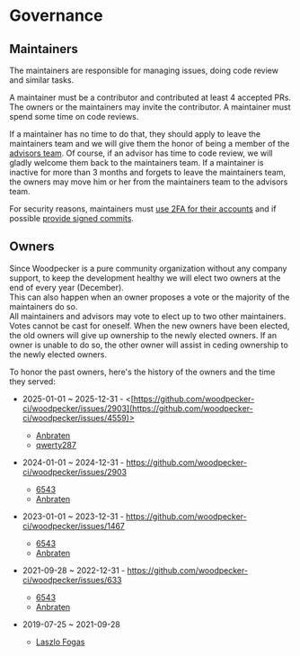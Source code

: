 # Governance

## Maintainers

The maintainers are responsible for managing issues, doing code review and similar tasks.

A maintainer must be a contributor and contributed at least 4 accepted PRs.
The owners or the maintainers may invite the contributor.
A maintainer must spend some time on code reviews.

If a maintainer has no time to do that, they should apply to leave the maintainers team and we will give them the honor of being a member of the
[advisors team](https://github.com/orgs/woodpecker-ci/teams/advisors/members).
Of course, if an advisor has time to code review, we will gladly welcome them back to the maintainers team.
If a maintainer is inactive for more than 3 months and forgets to leave the maintainers team, the owners may move him or her from the maintainers team to the advisors team.

For security reasons, maintainers must [use 2FA for their accounts](https://docs.github.com/en/authentication/securing-your-account-with-two-factor-authentication-2fa) and if possible [provide signed commits](https://docs.github.com/en/authentication/managing-commit-signature-verification).

## Owners

Since Woodpecker is a pure community organization without any company support, to keep the development healthy we will elect two owners at the end of every year (December).\
This can also happen when an owner proposes a vote or the majority of the maintainers do so.\
All maintainers and advisors may vote to elect up to two other maintainers. Votes cannot be cast for oneself.
When the new owners have been elected, the old owners will give up ownership to the newly elected owners.
If an owner is unable to do so, the other owner will assist in ceding ownership to the newly elected owners.

To honor the past owners, here's the history of the owners and the time they served:

- 2025-01-01 ~ 2025-12-31 - <[https://github.com/woodpecker-ci/woodpecker/issues/2903](https://github.com/woodpecker-ci/woodpecker/issues/4559)>

  - [Anbraten](https://github.com/anbraten)
  - [qwerty287](https://github.com/qwerty287)

- 2024-01-01 ~ 2024-12-31 - <https://github.com/woodpecker-ci/woodpecker/issues/2903>

  - [6543](https://github.com/6543)
  - [Anbraten](https://github.com/anbraten)

- 2023-01-01 ~ 2023-12-31 - <https://github.com/woodpecker-ci/woodpecker/issues/1467>

  - [6543](https://github.com/6543)
  - [Anbraten](https://github.com/anbraten)

- 2021-09-28 ~ 2022-12-31 - <https://github.com/woodpecker-ci/woodpecker/issues/633>

  - [6543](https://github.com/6543)
  - [Anbraten](https://github.com/anbraten)

- 2019-07-25 ~ 2021-09-28
  - [Laszlo Fogas](https://github.com/laszlocph)
